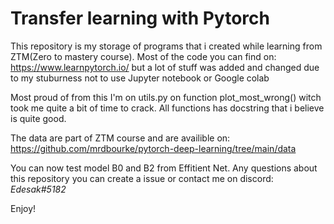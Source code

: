 # Transfer learning with Pytorch
This repository is my storage of programs that i created while learning from ZTM(Zero to mastery course). 
Most of the code you can find on: https://www.learnpytorch.io/ but a lot of stuff was added and changed due to my stuburness not to use Jupyter notebook or Google colab

Most proud of from this I'm on utils.py  on function plot_most_wrong() witch took me quite a bit of time to crack. 
All functions has docstring that i believe is quite good. 

The data are part of ZTM course and are availible on: https://github.com/mrdbourke/pytorch-deep-learning/tree/main/data

You can now test model B0 and B2 from Effitient Net. 
Any questions about this repository you can create a issue or contact me on discord: *Edesak#5182*

Enjoy!
